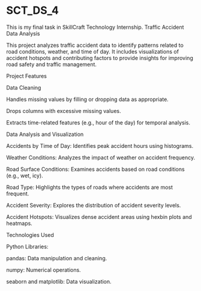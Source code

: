 # SCT_DS_4
This is my final task in SkillCraft Technology Internship.
Traffic Accident Data Analysis

This project analyzes traffic accident data to identify patterns related to road conditions, weather, and time of day. It includes visualizations of accident hotspots and contributing factors to provide insights for improving road safety and traffic management.

Project Features

Data Cleaning

Handles missing values by filling or dropping data as appropriate.

Drops columns with excessive missing values.

Extracts time-related features (e.g., hour of the day) for temporal analysis.

Data Analysis and Visualization

Accidents by Time of Day: Identifies peak accident hours using histograms.

Weather Conditions: Analyzes the impact of weather on accident frequency.

Road Surface Conditions: Examines accidents based on road conditions (e.g., wet, icy).

Road Type: Highlights the types of roads where accidents are most frequent.

Accident Severity: Explores the distribution of accident severity levels.

Accident Hotspots: Visualizes dense accident areas using hexbin plots and heatmaps.

Technologies Used

Python Libraries:

pandas: Data manipulation and cleaning.

numpy: Numerical operations.

seaborn and matplotlib: Data visualization.

